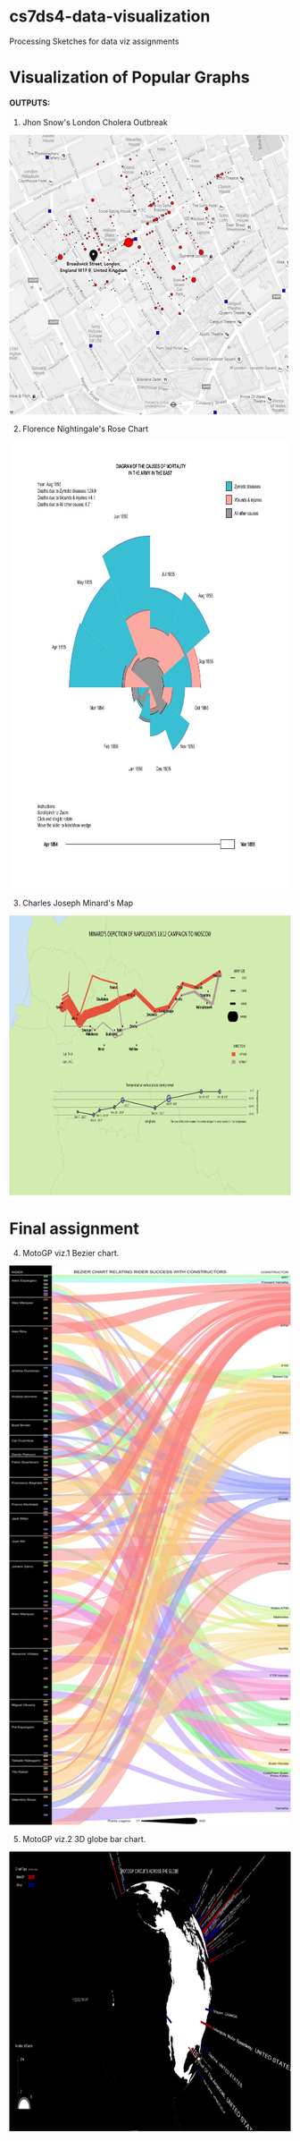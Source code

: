 # cs7ds4-data-visualization
Processing Sketches for data viz assignments

# Visualization of Popular Graphs

#### OUTPUTS:

1. Jhon Snow's London Cholera Outbreak
<img src="/london_cholera_outbreak/Output.png" height="500" width="500">

2. Florence Nightingale's Rose Chart
<img src="nightingales_rose_chart/output/Demo.png" height="800" width="800">

3. Charles Joseph Minard's Map
<img src="minard_map/output/Outout.jpg" height="500" width="800">

# Final assignment

4. MotoGP viz.1 Bezier chart.
<img src="motogp-novel-viz/output_viz1.jpg" height="1000" width="600">

5. MotoGP viz.2 3D globe bar chart.
<img src="motogp-novel-viz/output_viz2.png" height="500" width="800">
